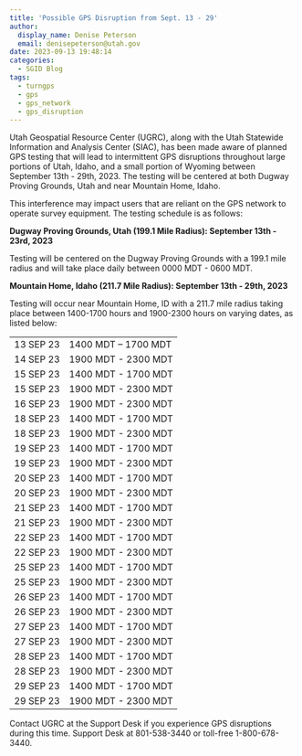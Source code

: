 ```yaml
---
title: 'Possible GPS Disruption from Sept. 13 - 29'
author:
  display_name: Denise Peterson
  email: denisepeterson@utah.gov
date: 2023-09-13 19:48:14
categories:
  - SGID Blog
tags:
  - turngps
  - gps
  - gps_network
  - gps_disruption
---
```

<p>
Utah Geospatial Resource Center (UGRC), along with the Utah Statewide Information and Analysis Center (SIAC), has been made aware of planned GPS testing that will lead to intermittent GPS disruptions throughout large portions of Utah, Idaho, and a small portion of Wyoming between September 13th - 29th, 2023. The testing will be centered at both Dugway Proving Grounds, Utah and near Mountain Home, Idaho.
</p>
<p>
This interference may impact users that are reliant on the GPS network to operate survey equipment. The testing schedule is as follows:
</p>
<p>
<b>Dugway Proving Grounds, Utah (199.1 Mile Radius): September 13th - 23rd, 2023</b>
</p>
<p>
Testing will be centered on the Dugway Proving Grounds with a 199.1 mile radius and will take place daily between 0000 MDT - 0600 MDT.
</p>
<p>
<b>Mountain Home, Idaho (211.7 Mile Radius): September 13th - 29th, 2023</b>
</p>
<p>
Testing will occur near Mountain Home, ID with a 211.7 mile radius taking place between 1400-1700 hours and 1900-2300 hours on varying dates, as listed below:
</p>
<p>
  <table>
    <tr>
      <td>13 SEP 23 </td>         
      <td>1400 MDT – 1700 MDT</td>
    </tr>
    <tr>
      <td>14 SEP 23</td>         
      <td>1900 MDT - 2300 MDT</td>
    </tr>
    <tr>
      <td>15 SEP 23</td>         
      <td>1400 MDT - 1700 MDT</td>
    </tr>
    <tr>
      <td>15 SEP 23</td>         
      <td>1900 MDT - 2300 MDT</td>
    </tr>
    <tr>
      <td>16 SEP 23</td>         
      <td>1900 MDT - 2300 MDT</td>
    </tr>
    <tr>
      <td>18 SEP 23</td>         
      <td>1400 MDT - 1700 MDT</td>
    </tr>
    <tr>
      <td>18 SEP 23</td>         
      <td>1900 MDT - 2300 MDT</td>
    </tr>
    <tr>
      <td>19 SEP 23</td>         
      <td>1400 MDT - 1700 MDT</td>
    </tr>
    <tr>
      <td>19 SEP 23</td>         
      <td>1900 MDT - 2300 MDT</td>
    </tr>
    <tr>
      <td>20 SEP 23</td>         
      <td>1400 MDT - 1700 MDT</td>
    </tr>
    <tr>
      <td>20 SEP 23</td>         
      <td>1900 MDT - 2300 MDT</td>
    </tr>
    <tr>
      <td>21 SEP 23</td>         
      <td>1400 MDT - 1700 MDT</td>
    </tr>
    <tr>
      <td>21 SEP 23</td>         
      <td>1900 MDT - 2300 MDT</td>
    </tr>
    <tr>
      <td>22 SEP 23</td>         
      <td>1400 MDT - 1700 MDT</td>
    </tr>
    <tr>
      <td>22 SEP 23</td>         
      <td>1900 MDT - 2300 MDT</td>
    </tr>
    <tr>
      <td>25 SEP 23</td>         
      <td>1400 MDT - 1700 MDT</td>
    </tr>
    <tr>
      <td>25 SEP 23</td>         
      <td>1900 MDT - 2300 MDT</td>
    </tr>
    <tr>
      <td>26 SEP 23</td>         
      <td>1400 MDT - 1700 MDT</td>
    </tr>
    <tr>
      <td>26 SEP 23</td>         
      <td>1900 MDT - 2300 MDT</td>
    </tr>
    <tr>
      <td>27 SEP 23</td>         
      <td>1400 MDT - 1700 MDT</td>
    </tr>
    <tr>
      <td>27 SEP 23</td>         
      <td>1900 MDT - 2300 MDT</td>
    </tr>
    <tr>
      <td>28 SEP 23</td>         
      <td>1400 MDT - 1700 MDT</td>
    </tr>
    <tr>
      <td>28 SEP 23</td>         
      <td>1900 MDT - 2300 MDT</td>
    </tr>
    <tr>
      <td>29 SEP 23</td>         
      <td>1400 MDT - 1700 MDT</td>
    </tr>
    <tr>
      <td>29 SEP 23</td>         
      <td>1900 MDT - 2300 MDT</td>
    </tr>
  </table>
</p>
<p>
Contact UGRC at the Support Desk if you experience GPS disruptions during this time.
Support Desk at 801-538-3440 or toll-free 1-800-678-3440.
</p>
